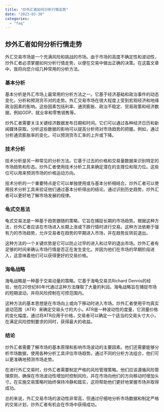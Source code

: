 ```yaml
---
title: "炒外汇者如何分析行情走势"
date: "2023-03-30"
categories: 
  - "faq"
---
```


## 炒外汇者如何分析行情走势

外汇交易市场是一个充满风险和挑战的市场。由于市场的高度不确定性和波动性，炒外汇者必须掌握如何分析行情走势，以便在交易中做出正确的决策。在这篇文章中，我将向您介绍几种常用的分析方法。

### 基本分析

基本分析是外汇市场上最常用的分析方法之一。它基于经济基础和政治事件的动态变化，分析和预测货币对的走势。外汇交易市场在很大程度上受到宏观经济和地缘政治因素的影响。这些因素包括利率、通货膨胀、政治不稳定、贸易政策和经济数据，例如GDP、就业率和零售销售等。

炒外汇者需要关注关键经济数据发布日期和时间。它们可以通过各种经济日历和新闻媒体获取。分析这些数据的影响可以提高分析师对市场趋势的把握。例如，通过分析通货膨胀率的变化，可以预测货币汇率的上升或下降。

### 技术分析

技术分析是另一种常见的分析方法。它基于过去的价格和交易量数据来识别特定的市场趋势和形态。炒外汇者使用技术分析工具来确定潜在的支撑位和阻力位。这些位可以用来预测市场的价格运动方向。

技术分析的一个重要特点是它可以单独使用或与基本分析相结合。炒外汇者可以使用技术分析工具来验证他们通过基本分析得出的结论。通过识别历史趋势，炒外汇者可以更好地了解市场发展的规律。

### 龟式交易法

龟式交易法是一种基于趋势跟随的策略，它旨在捕捉长期的市场趋势。根据这种方法，炒外汇者应该在市场进入长期上涨或下跌行情时进行交易。这种方法依赖于强有力的市场趋势，允许交易者在趋势的早期进入市场，并在趋势反转前退出。

这种方法的一个关键优势是它可以防止过早的进入和过早的退出市场。炒外汇者有足够的时间来确认市场行情是否正在发生变化。并因为他们在市场的早期阶段进入，这意味着他们可以获得更好的交易价格。

### 海龟战略

海龟战略是一种基于交易动量的策略。它基于海龟交易员Richard Dennis的经验，他在20世纪80年代通过这种方法赚取了大量的利润。海龟战略旨在捕捉市场的短期波动，并将风险控制在可控范围内。

这种方法的基本思想是在市场向上或向下移动时进入市场。炒外汇者使用平均真实波动范围（ATR）来确定交易头寸的大小。ATR是一种波动性的度量，它测量价格的变化幅度。通过将ATR应用于价格，交易者可以确定一个适当的交易头寸大小，在满足风险控制要求的同时，获得最大的收益。

### 结论

炒外汇者需要了解市场的基本原理和影响市场波动的主要因素。他们还需要能够分析市场数据，使用各种分析工具评估市场趋势。通过不同的分析方法组合，他们可以更准确地预测市场走势。

在进行外汇交易时，炒外汇者需要制定严格的风险管理策略。他们应该遵循风险管理原则，确保在市场波动性增加时控制风险，并在市场向他们的方向移动时增加头寸。在实施交易策略时始终保持冷静和踏实，这将帮助他们更好地掌握市场并取得成功。

总的来说，外汇交易市场的波动性非常高，但通过仔细地分析市场数据和制定严格的交易计划，炒外汇者有机会在市场中获得成功。
